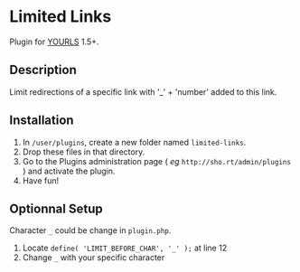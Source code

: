 Limited Links
=============

Plugin for [YOURLS](http://yourls.org) 1.5+. 

Description
-----------
Limit redirections of a specific link with '_' + 'number' added to this link.

Installation
------------
1. In `/user/plugins`, create a new folder named `limited-links`.
2. Drop these files in that directory.
3. Go to the Plugins administration page ( *eg* `http://sho.rt/admin/plugins` ) and activate the plugin.
4. Have fun!

Optionnal Setup
---------------
Character `_` could be change in `plugin.php`.

1. Locate `define( 'LIMIT_BEFORE_CHAR', '_' );` at line 12
2. Change `_` with your specific character

